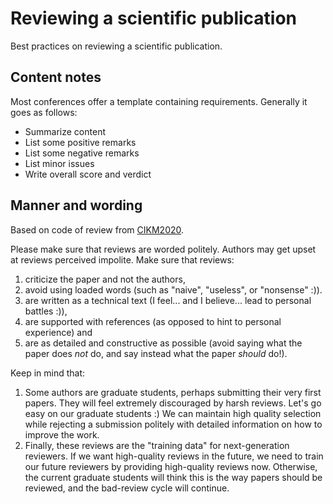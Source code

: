 # Reviewing a scientific publication
Best practices on reviewing a scientific publication.

## Content notes
Most conferences offer a template containing requirements. Generally it goes as follows:

* Summarize content
* List some positive remarks
* List some negative remarks
* List minor issues
* Write overall score and verdict

## Manner and wording
Based on code of review from [CIKM2020](https://www.cikm2020.org/).

Please make sure that reviews are worded politely. Authors may get upset at reviews perceived impolite. Make sure that reviews:
1. criticize the paper and not the authors,
2. avoid using loaded words (such as "naive", "useless", or "nonsense" :)).
3. are written as a technical text (I feel... and I believe... lead to personal battles :)),
4. are supported with references (as opposed to hint to personal experience) and
5. are as detailed and constructive as possible (avoid saying what the paper does *not* do, and say instead what the paper *should* do!).

Keep in mind that: 
1. Some authors are graduate students, perhaps submitting their very first papers. They will feel extremely discouraged by harsh reviews. Let's go easy on our graduate students :) We can maintain high quality selection while rejecting a submission politely with detailed information on how to improve the work.
2. Finally, these reviews are the "training data" for next-generation reviewers. If we want high-quality reviews in the future, we need to train our future reviewers by providing high-quality reviews now. Otherwise, the current graduate students will think this is the way papers should be reviewed, and the bad-review cycle will continue.
